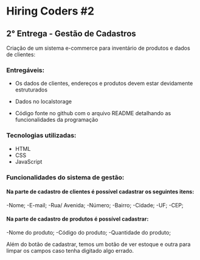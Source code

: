 # Hiring Coders #2
## 2° Entrega - Gestão de Cadastros

Criação de um sistema e-commerce para inventário de produtos e dados de clientes:

### Entregáveis:

- Os dados de clientes, endereços e produtos devem estar devidamente estruturados

- Dados no localstorage

- Código fonte no github com o arquivo README detalhando as funcionalidades da programação

### Tecnologias utilizadas:

- HTML
- CSS
- JavaScript

### Funcionalidades do sistema de gestão:

#### Na parte de cadastro de clientes é possível cadastrar os seguintes itens:

-Nome;
-E-mail;
-Rua/ Avenida;
-Número;
-Bairro;
-Cidade;
-UF;
-CEP;

#### Na parte de cadastro de produtos é possível cadastrar:

-Nome do produto;
-Código do produto;
-Quantidade do produto;

Além do botão de cadastrar, temos um botão de ver estoque e outra para limpar os campos caso tenha digitado algo errado.







